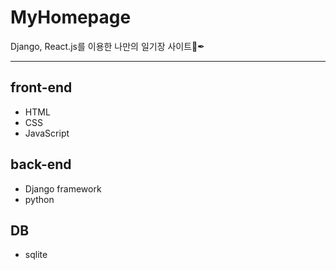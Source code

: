 # MyHomepage
Django, React.js를 이용한 나만의 일기장 사이트📖✒

___
## front-end
- HTML
- CSS
- JavaScript

## back-end
- Django framework
- python

## DB
- sqlite
